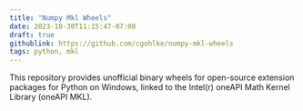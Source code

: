 ```yaml
---
title: "Numpy Mkl Wheels"
date: 2023-10-30T11:15:47-07:00
draft: true
githublink: https://github.com/cgohlke/numpy-mkl-wheels
tags: python, mkl 
---
```


This repository provides unofficial binary wheels for open-source
extension packages for Python on Windows, linked to the Intel(r) oneAPI
Math Kernel Library (oneAPI MKL).


